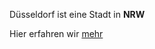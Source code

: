 Düsseldorf ist eine Stadt in **NRW**

Hier erfahren wir [mehr](https://de.wikipedia.org/wiki/D%C3%BCsseldorf)




